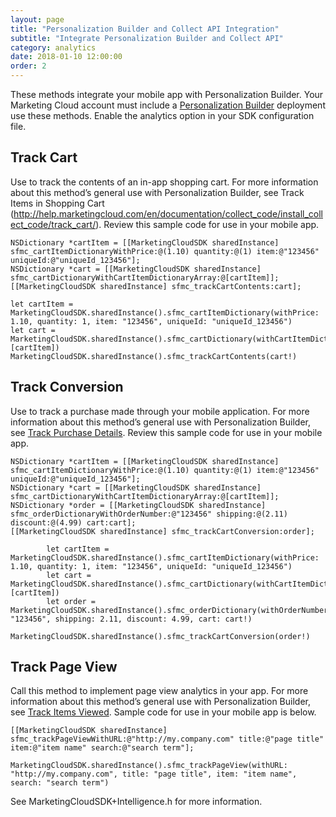 ```yaml
---
layout: page
title: "Personalization Builder and Collect API Integration"
subtitle: "Integrate Personalization Builder and Collect API"
category: analytics
date: 2018-01-10 12:00:00
order: 2
---
```


These methods integrate your mobile app with Personalization Builder. Your Marketing Cloud account must include a [Personalization Builder](http://help.marketingcloud.com/en/documentation/personalization_builder) deployment use these methods. Enable the analytics option in your SDK configuration file.

## Track Cart

Use to track the contents of an in-app shopping cart. For more information about this method’s general use with Personalization Builder, see Track Items in Shopping Cart (http://help.marketingcloud.com/en/documentation/collect_code/install_collect_code/track_cart/). Review this sample code for use in your mobile app.
```
NSDictionary *cartItem = [[MarketingCloudSDK sharedInstance] sfmc_cartItemDictionaryWithPrice:@(1.10) quantity:@(1) item:@"123456" uniqueId:@"uniqueId_123456"];
NSDictionary *cart = [[MarketingCloudSDK sharedInstance] sfmc_cartDictionaryWithCartItemDictionaryArray:@[cartItem]];
[[MarketingCloudSDK sharedInstance] sfmc_trackCartContents:cart];
```
```
let cartItem = MarketingCloudSDK.sharedInstance().sfmc_cartItemDictionary(withPrice: 1.10, quantity: 1, item: "123456", uniqueId: "uniqueId_123456")
let cart = MarketingCloudSDK.sharedInstance().sfmc_cartDictionary(withCartItemDictionaryArray: [cartItem])
MarketingCloudSDK.sharedInstance().sfmc_trackCartContents(cart!)
```

## Track Conversion

Use to track a purchase made through your mobile application. For more information about this method’s general use with Personalization Builder, see [Track Purchase Details](http://help.marketingcloud.com/en/documentation/collect_code/install_collect_code/track_conversion/). Review this sample code for use in your mobile app.
```
NSDictionary *cartItem = [[MarketingCloudSDK sharedInstance] sfmc_cartItemDictionaryWithPrice:@(1.10) quantity:@(1) item:@"123456" uniqueId:@"uniqueId_123456"];
NSDictionary *cart = [[MarketingCloudSDK sharedInstance] sfmc_cartDictionaryWithCartItemDictionaryArray:@[cartItem]];
NSDictionary *order = [[MarketingCloudSDK sharedInstance] sfmc_orderDictionaryWithOrderNumber:@"123456" shipping:@(2.11) discount:@(4.99) cart:cart];
[[MarketingCloudSDK sharedInstance] sfmc_trackCartConversion:order];
```
```
        let cartItem = MarketingCloudSDK.sharedInstance().sfmc_cartItemDictionary(withPrice: 1.10, quantity: 1, item: "123456", uniqueId: "uniqueId_123456")
        let cart = MarketingCloudSDK.sharedInstance().sfmc_cartDictionary(withCartItemDictionaryArray: [cartItem])
        let order = MarketingCloudSDK.sharedInstance().sfmc_orderDictionary(withOrderNumber: "123456", shipping: 2.11, discount: 4.99, cart: cart!)
        MarketingCloudSDK.sharedInstance().sfmc_trackCartConversion(order!)
```

## Track Page View

Call this method to implement page view analytics in your app. For more information about this method’s general use with Personalization Builder, see [Track Items Viewed](http://help.marketingcloud.com/en/documentation/collect_code/install_collect_code/track_page_view/). Sample code for use in your mobile app is below.
```
[[MarketingCloudSDK sharedInstance] sfmc_trackPageViewWithURL:@"http://my.company.com" title:@"page title" item:@"item name" search:@"search term"];
```
```
MarketingCloudSDK.sharedInstance().sfmc_trackPageView(withURL: "http://my.company.com", title: "page title", item: "item name", search: "search term")
```
See MarketingCloudSDK+Intelligence.h for more information.
